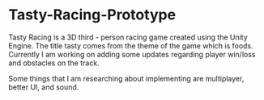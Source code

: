 # Tasty-Racing-Prototype
 
Tasty Racing is a 3D third - person racing game created using the Unity Engine. The title tasty comes from the theme of the game which is foods. Currently I am working on adding some updates regarding player win/loss and obstacles on the track. 

Some things that I am researching about implementing are multiplayer, better UI, and sound.
